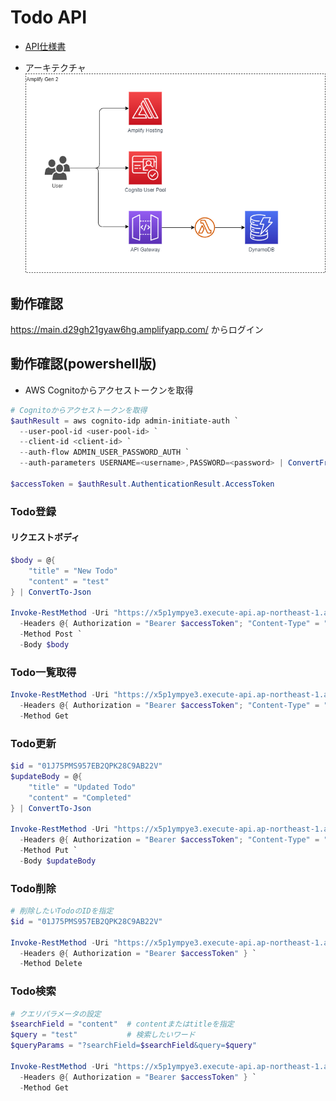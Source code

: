 # Todo API

- [API仕様書](./doc/api.yaml)

- アーキテクチャ
![アーキテクチャ](./doc/architecture.drawio.png)

## 動作確認

<https://main.d29gh21gyaw6hg.amplifyapp.com/> からログイン

## 動作確認(powershell版)

- AWS Cognitoからアクセストークンを取得

```powershell
# Cognitoからアクセストークンを取得
$authResult = aws cognito-idp admin-initiate-auth `
  --user-pool-id <user-pool-id> `
  --client-id <client-id> `
  --auth-flow ADMIN_USER_PASSWORD_AUTH `
  --auth-parameters USERNAME=<username>,PASSWORD=<password> | ConvertFrom-Json

$accessToken = $authResult.AuthenticationResult.AccessToken
```

### Todo登録

#### リクエストボディ

```powershell
$body = @{
    "title" = "New Todo"
    "content" = "test"
} | ConvertTo-Json

Invoke-RestMethod -Uri "https://x5p1ympye3.execute-api.ap-northeast-1.amazonaws.com/todo" `
  -Headers @{ Authorization = "Bearer $accessToken"; "Content-Type" = "application/json" } `
  -Method Post `
  -Body $body
```

### Todo一覧取得

```powershell
Invoke-RestMethod -Uri "https://x5p1ympye3.execute-api.ap-northeast-1.amazonaws.com/todo" `
  -Headers @{ Authorization = "Bearer $accessToken"; "Content-Type" = "application/json" } `
  -Method Get
```

### Todo更新

```powershell
$id = "01J75PMS957EB2QPK28C9AB22V"
$updateBody = @{
    "title" = "Updated Todo"
    "content" = "Completed"
} | ConvertTo-Json

Invoke-RestMethod -Uri "https://x5p1ympye3.execute-api.ap-northeast-1.amazonaws.com/todo/$id" `
  -Headers @{ Authorization = "Bearer $accessToken"; "Content-Type" = "application/json" } `
  -Method Put `
  -Body $updateBody
```

### Todo削除

```powershell
# 削除したいTodoのIDを指定
$id = "01J75PMS957EB2QPK28C9AB22V"

Invoke-RestMethod -Uri "https://x5p1ympye3.execute-api.ap-northeast-1.amazonaws.com/todo/$id" `
  -Headers @{ Authorization = "Bearer $accessToken" } `
  -Method Delete
```

### Todo検索

```powershell
# クエリパラメータの設定
$searchField = "content"  # contentまたはtitleを指定
$query = "test"           # 検索したいワード
$queryParams = "?searchField=$searchField&query=$query"

Invoke-RestMethod -Uri "https://x5p1ympye3.execute-api.ap-northeast-1.amazonaws.com/todo/search$queryParams" `
  -Headers @{ Authorization = "Bearer $accessToken" } `
  -Method Get
```
